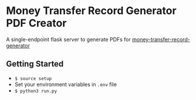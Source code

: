 # Money Transfer Record Generator PDF Creator
A single-endpoint flask server to generate PDFs for [money-transfer-record-generator](https://github.com/mohshbool/money-transfer-record-generator)

## Getting Started
- `$ source setup`
- Set your environment variables in `.env` file
- `$ python3 run.py`
